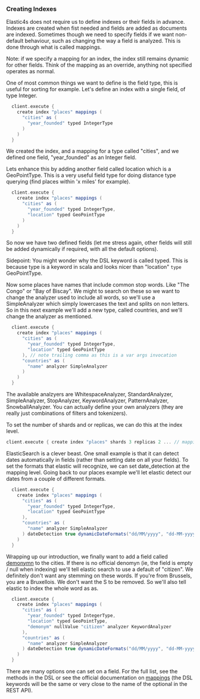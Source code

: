 ### Creating Indexes

Elastic4s does not require us to define indexes or their fields in advance. Indexes are created when fist needed and fields are added as documents are indexed.
Sometimes though we need to specify fields if we want non-default behaviour, such as changing the way a field is analyzed. This is done through what is called mappings.

Note: if we specify a mapping for an index, the index still remains dynamic for other fields. Think of the mapping as an override, anything not specified operates as normal.

One of most common things we want to define is the field type, this is useful for sorting for example.
Let's define an index with a single field, of type Integer.

```scala
  client.execute {
    create index "places" mappings (
      "cities" as (
        "year_founded" typed IntegerType
      )
    )
  }
```

We created the index, and a mapping for a type called "cities", and we defined one field, "year_founded" as an Integer field.

Lets enhance this by adding another field called location which is a GeoPointType. This is a very useful field type for doing distance type querying (find places within 'x miles' for example).

```scala
  client.execute {
    create index "places" mappings (
      "cities" as (
        "year_founded" typed IntegerType,
        "location" typed GeoPointType
      )
    )
  }
```

So now we have two defined fields (let me stress again, other fields will still be added dynamically if required, with all the default options).

Sidepoint: You might wonder why the DSL keyword is called typed. This is because type is a keyword in scala and looks nicer than "location" `type` GeoPointType.

Now some places have names that include common stop words. Like "The Congo" or "Bay of Biscay".
We might to search on these so we want to change the analyzer used to include all words, so we'll use a SimpleAnalyzer which simply lowercases the text and splits on non letters.
So in this next example we'll add a new type, called countries, and we'll change the analyzer as mentioned.

```scala
  client.execute {
    create index "places" mappings (
      "cities" as (
        "year_founded" typed IntegerType,
        "location" typed GeoPointType
      ), // note trailing comma as this is a var args invocation
      "countries" as (
        "name" analyzer SimpleAnalyzer
      )
    )
  }
```

The available analzyers are WhitespaceAnalyzer, StandardAnalyzer, SimpleAnalyzer, StopAnalyzer, KeywordAnalyzer, PatternAnalyzer, SnowballAnalyzer.
You can actually define your own analyzers (they are really just combinations of filters and tokenizers).

To set the number of shards and or replicas, we can do this at the index level.

```scala
client.execute { create index "places" shards 3 replicas 2 ... // mappings ... }
```

ElasticSearch is a clever beast. One small example is that it can detect dates automatically in fields (rather than setting date on all your fields). To set the formats that elastic will recognize,
we can set date_detection at the mapping level. Going back to our places example we'll let elastic detect our dates from a couple of different formats.

```scala
  client.execute {
    create index "places" mappings (
      "cities" as (
        "year_founded" typed IntegerType,
        "location" typed GeoPointType
      ),
      "countries" as (
        "name" analyzer SimpleAnalyzer
      ) dateDetection true dynamicDateFormats("dd/MM/yyyy", "dd-MM-yyyy")
    )
  }
```

Wrapping up our introduction, we finally want to add a field called [demonymn](http://en.wikipedia.org/wiki/Demonym) to the cities.
If there is no official denomyn (ie, the field is empty / null when indexing) we'll tell elastic search to use a default of "citizen".
We definitely don't want any stemming on these words. If you're from Brussels, you are a Bruxellois. We don't want the S to be removed.
So we'll also tell elastic to index the whole word as as.

```scala
  client.execute {
    create index "places" mappings (
      "cities" as (
        "year_founded" typed IntegerType,
        "location" typed GeoPointType,
        "demonym" nullValue "citizen" analyzer KeywordAnalyzer
      ),
      "countries" as (
        "name" analyzer SimpleAnalyzer
      ) dateDetection true dynamicDateFormats("dd/MM/yyyy", "dd-MM-yyyy")
    )
  }
```

There are many options one can set on a field. For the full list, see the methods in the DSL or see the official documentation on [mappings](http://www.elasticsearch.org/guide/reference/mapping) (the DSL keywords will be the same or very close to the name of the optional in the REST API).